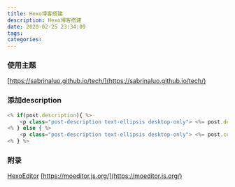 ```yaml
---
title: Hexo博客搭建
description: Hexo博客搭建
date: 2020-02-25 23:34:09
tags:
categories:
---
```


### 使用主题

[https://sabrinaluo.github.io/tech/](https://sabrinaluo.github.io/tech/)

### 添加description

```js
<% if(post.description){ %>
    <p class="post-description text-ellipsis desktop-only"> <%= post.description %> </p>
<% } else { %>
    <p class="post-description text-ellipsis desktop-only"> <%= post.content.replace(/<[^>]*>/ig, ' ').substr(0, 50) %> </p>
<% } %>
```

### 附录
[HexoEditor](https://github.com/zhuzhuyule/HexoEditor)
[https://moeditor.js.org/](https://moeditor.js.org/)